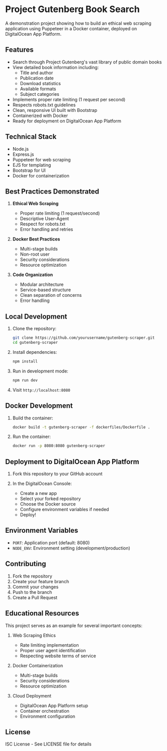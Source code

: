 # Project Gutenberg Book Search

A demonstration project showing how to build an ethical web scraping application using Puppeteer in a Docker container, deployed on DigitalOcean App Platform.

## Features

- Search through Project Gutenberg's vast library of public domain books
- View detailed book information including:
  - Title and author
  - Publication date
  - Download statistics
  - Available formats
  - Subject categories
- Implements proper rate limiting (1 request per second)
- Respects robots.txt guidelines
- Clean, responsive UI built with Bootstrap
- Containerized with Docker
- Ready for deployment on DigitalOcean App Platform

## Technical Stack

- Node.js
- Express.js
- Puppeteer for web scraping
- EJS for templating
- Bootstrap for UI
- Docker for containerization

## Best Practices Demonstrated

1. **Ethical Web Scraping**
   - Proper rate limiting (1 request/second)
   - Descriptive User-Agent
   - Respect for robots.txt
   - Error handling and retries

2. **Docker Best Practices**
   - Multi-stage builds
   - Non-root user
   - Security considerations
   - Resource optimization

3. **Code Organization**
   - Modular architecture
   - Service-based structure
   - Clean separation of concerns
   - Error handling

## Local Development

1. Clone the repository:
   ```bash
   git clone https://github.com/yourusername/gutenberg-scraper.git
   cd gutenberg-scraper
   ```

2. Install dependencies:
   ```bash
   npm install
   ```

3. Run in development mode:
   ```bash
   npm run dev
   ```

4. Visit `http://localhost:8080`

## Docker Development

1. Build the container:
   ```bash
   docker build -t gutenberg-scraper -f dockerfiles/Dockerfile .
   ```

2. Run the container:
   ```bash
   docker run -p 8080:8080 gutenberg-scraper
   ```

## Deployment to DigitalOcean App Platform

1. Fork this repository to your GitHub account

2. In the DigitalOcean Console:
   - Create a new app
   - Select your forked repository
   - Choose the Docker source
   - Configure environment variables if needed
   - Deploy!

## Environment Variables

- `PORT`: Application port (default: 8080)
- `NODE_ENV`: Environment setting (development/production)

## Contributing

1. Fork the repository
2. Create your feature branch
3. Commit your changes
4. Push to the branch
5. Create a Pull Request

## Educational Resources

This project serves as an example for several important concepts:

1. Web Scraping Ethics
   - Rate limiting implementation
   - Proper user agent identification
   - Respecting website terms of service

2. Docker Containerization
   - Multi-stage builds
   - Security considerations
   - Resource optimization

3. Cloud Deployment
   - DigitalOcean App Platform setup
   - Container orchestration
   - Environment configuration

## License

ISC License - See LICENSE file for details 